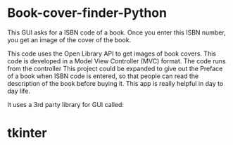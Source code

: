 # Book-cover-finder-Python
This GUI asks for a ISBN code of a book. Once you enter this ISBN number, you get an image of the cover of the book.

This code uses the Open Library API to get images of book covers.
This code is developed in a Model View Controller (MVC) format.
The code runs from the controller
This project could be expanded to give out the Preface of a book when ISBN code is entered, so that people can read the description of the book before buying it.
This app is really helpful in day to day life.

It uses a 3rd party library for GUI called:
# tkinter
